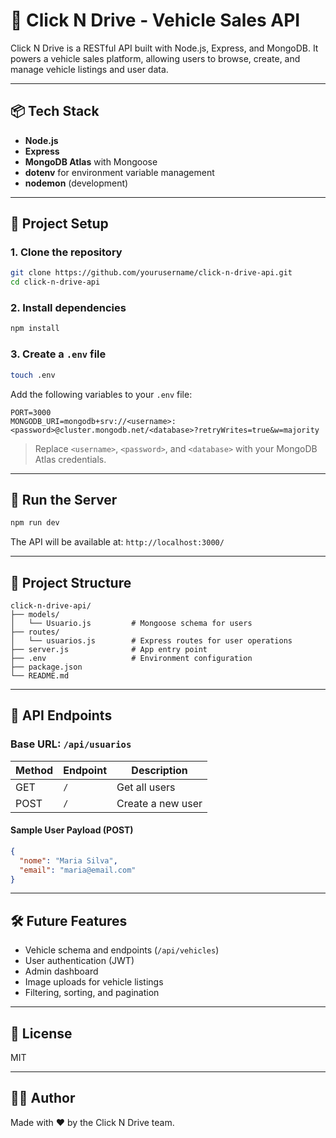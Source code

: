 # 🚗 Click N Drive - Vehicle Sales API

Click N Drive is a RESTful API built with Node.js, Express, and MongoDB. It powers a vehicle sales platform, allowing users to browse, create, and manage vehicle listings and user data.

---

## 📦 Tech Stack

- **Node.js**
- **Express**
- **MongoDB Atlas** with Mongoose
- **dotenv** for environment variable management
- **nodemon** (development)

---

## 🔧 Project Setup

### 1. Clone the repository

```bash
git clone https://github.com/yourusername/click-n-drive-api.git
cd click-n-drive-api
```

### 2. Install dependencies

```bash
npm install
```

### 3. Create a `.env` file

```bash
touch .env
```

Add the following variables to your `.env` file:

```env
PORT=3000
MONGODB_URI=mongodb+srv://<username>:<password>@cluster.mongodb.net/<database>?retryWrites=true&w=majority
```

> Replace `<username>`, `<password>`, and `<database>` with your MongoDB Atlas credentials.

---

## 🚀 Run the Server

```bash
npm run dev
```

The API will be available at: `http://localhost:3000/`

---

## 📁 Project Structure

```
click-n-drive-api/
├── models/
│   └── Usuario.js         # Mongoose schema for users
├── routes/
│   └── usuarios.js        # Express routes for user operations
├── server.js              # App entry point
├── .env                   # Environment configuration
├── package.json
└── README.md
```

---

## 📱 API Endpoints

### Base URL: `/api/usuarios`

| Method | Endpoint | Description       |
| ------ | -------- | ----------------- |
| GET    | `/`      | Get all users     |
| POST   | `/`      | Create a new user |

#### Sample User Payload (POST)

```json
{
  "nome": "Maria Silva",
  "email": "maria@email.com"
}
```

---

## 🛠 Future Features

- Vehicle schema and endpoints (`/api/vehicles`)
- User authentication (JWT)
- Admin dashboard
- Image uploads for vehicle listings
- Filtering, sorting, and pagination

---

## 📄 License

MIT

---

## 👨‍💻 Author

Made with ❤️ by the Click N Drive team.

